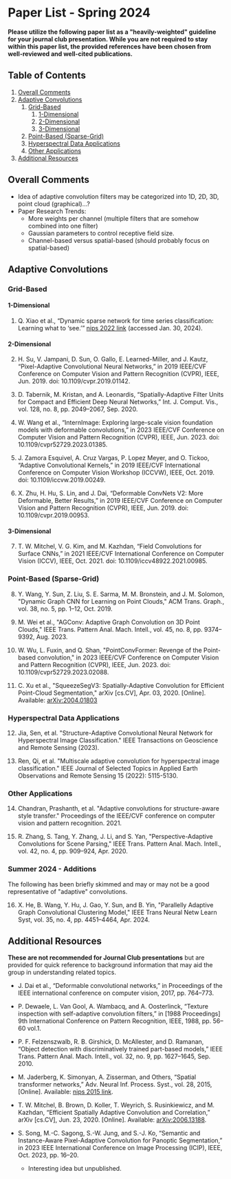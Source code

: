 # Paper List - Spring 2024
**Please utilize the following paper list as a "heavily-weighted" guideline for your journal club presentation. While you are not required to stay within this paper list, the provided references have been chosen from well-reviewed and well-cited publications.**

## Table of Contents
1. [Overall Comments](#overall-comments)
1. [Adaptive Convolutions](#adaptive-convolutions)
    1. [Grid-Based](#grid-based)
        1. [1-Dimensional](#1-dimensional)
        1. [2-Dimensional](#2-dimensional)
        1. [3-Dimensional](#3-dimensional)
    1. [Point-Based (Sparse-Grid)](#point-based-sparse-grid)
    1. [Hyperspectral Data Applications](#hyperspectral-data-applications)
    1. [Other Applications](#other-applications)
1. [Additional Resources](#additional-resources)

## Overall Comments
- Idea of adaptive convolution filters may be categorized into 1D, 2D, 3D, point cloud (graphical)…?
- Paper Research Trends:
    - More weights per channel (multiple filters that are somehow combined into one filter)
    - Gaussian parameters to control receptive field size.
    - Channel-based versus spatial-based (should probably focus on spatial-based)

## Adaptive Convolutions

### Grid-Based

#### 1-Dimensional

1. Q. Xiao et al., “Dynamic sparse network for time series classification: Learning what to ‘see.’” [nips 2022 link](https://proceedings.neurips.cc/paper_files/paper/2022/file/6b055b95d689b1f704d8f92191cdb788-Paper-Conference.pdf) (accessed Jan. 30, 2024).

#### 2-Dimensional

2. H. Su, V. Jampani, D. Sun, O. Gallo, E. Learned-Miller, and J. Kautz, “Pixel-Adaptive Convolutional Neural Networks,” in 2019 IEEE/CVF Conference on Computer Vision and Pattern Recognition (CVPR), IEEE, Jun. 2019. doi: 10.1109/cvpr.2019.01142.

3. D. Tabernik, M. Kristan, and A. Leonardis, “Spatially-Adaptive Filter Units for Compact and Efficient Deep Neural Networks,” Int. J. Comput. Vis., vol. 128, no. 8, pp. 2049–2067, Sep. 2020.

4. W. Wang et al., “InternImage: Exploring large-scale vision foundation models with deformable convolutions,” in 2023 IEEE/CVF Conference on Computer Vision and Pattern Recognition (CVPR), IEEE, Jun. 2023. doi: 10.1109/cvpr52729.2023.01385.

5. J. Zamora Esquivel, A. Cruz Vargas, P. Lopez Meyer, and O. Tickoo, “Adaptive Convolutional Kernels,” in 2019 IEEE/CVF International Conference on Computer Vision Workshop (ICCVW), IEEE, Oct. 2019. doi: 10.1109/iccvw.2019.00249.

6. X. Zhu, H. Hu, S. Lin, and J. Dai, “Deformable ConvNets V2: More Deformable, Better Results,” in 2019 IEEE/CVF Conference on Computer Vision and Pattern Recognition (CVPR), IEEE, Jun. 2019. doi: 10.1109/cvpr.2019.00953.

#### 3-Dimensional

7. T. W. Mitchel, V. G. Kim, and M. Kazhdan, “Field Convolutions for Surface CNNs,” in 2021 IEEE/CVF International Conference on Computer Vision (ICCV), IEEE, Oct. 2021. doi: 10.1109/iccv48922.2021.00985.

### Point-Based (Sparse-Grid)

8. Y. Wang, Y. Sun, Z. Liu, S. E. Sarma, M. M. Bronstein, and J. M. Solomon, "Dynamic Graph CNN for Learning on Point Clouds," ACM Trans. Graph., vol. 38, no. 5, pp. 1–12, Oct. 2019.

9. M. Wei et al., "AGConv: Adaptive Graph Convolution on 3D Point Clouds," IEEE Trans. Pattern Anal. Mach. Intell., vol. 45, no. 8, pp. 9374–9392, Aug. 2023.

10. W. Wu, L. Fuxin, and Q. Shan, "PointConvFormer: Revenge of the Point-based convolution," in 2023 IEEE/CVF Conference on Computer Vision and Pattern Recognition (CVPR), IEEE, Jun. 2023. doi: 10.1109/cvpr52729.2023.02088.

11. C. Xu et al., "SqueezeSegV3: Spatially-Adaptive Convolution for Efficient Point-Cloud Segmentation," arXiv [cs.CV], Apr. 03, 2020. [Online]. Available: [arXiv:2004.01803](http://arxiv.org/abs/2004.01803)

### Hyperspectral Data Applications

12. Jia, Sen, et al. "Structure-Adaptive Convolutional Neural Network for Hyperspectral Image Classification." IEEE Transactions on Geoscience and Remote Sensing (2023).

13. Ren, Qi, et al. "Multiscale adaptive convolution for hyperspectral image classification." IEEE Journal of Selected Topics in Applied Earth Observations and Remote Sensing 15 (2022): 5115-5130.


### Other Applications

14. Chandran, Prashanth, et al. "Adaptive convolutions for structure-aware style transfer." Proceedings of the IEEE/CVF conference on computer vision and pattern recognition. 2021.

15. R. Zhang, S. Tang, Y. Zhang, J. Li, and S. Yan, "Perspective-Adaptive Convolutions for Scene Parsing," IEEE Trans. Pattern Anal. Mach. Intell., vol. 42, no. 4, pp. 909–924, Apr. 2020.

### Summer 2024 - Additions
The following has been briefly skimmed and may or may not be a good representative of "adaptive" convolutions.

16. X. He, B. Wang, Y. Hu, J. Gao, Y. Sun, and B. Yin, "Parallelly Adaptive Graph Convolutional Clustering Model," IEEE Trans Neural Netw Learn Syst, vol. 35, no. 4, pp. 4451–4464, Apr. 2024.

## Additional Resources
**These are not recommended for Journal Club presentations** but are provided for quick reference to background information that may aid the group in understanding related topics.

- J. Dai et al., “Deformable convolutional networks,” in Proceedings of the IEEE international conference on computer vision, 2017, pp. 764–773.

- P. Dewaele, L. Van Gool, A. Wambacq, and A. Oosterlinck, “Texture inspection with self-adaptive convolution filters,” in [1988 Proceedings] 9th International Conference on Pattern Recognition, IEEE, 1988, pp. 56–60 vol.1.

- P. F. Felzenszwalb, R. B. Girshick, D. McAllester, and D. Ramanan, “Object detection with discriminatively trained part-based models,” IEEE Trans. Pattern Anal. Mach. Intell., vol. 32, no. 9, pp. 1627–1645, Sep. 2010.

- M. Jaderberg, K. Simonyan, A. Zisserman, and Others, “Spatial transformer networks,” Adv. Neural Inf. Process. Syst., vol. 28, 2015, [Online]. Available: [nips 2015 link](https://proceedings.neurips.cc/paper_files/paper/2015/file/33ceb07bf4eeb3da587e268d663aba1a-Paper.pdf).

- T. W. Mitchel, B. Brown, D. Koller, T. Weyrich, S. Rusinkiewicz, and M. Kazhdan, “Efficient Spatially Adaptive Convolution and Correlation,” arXiv [cs.CV], Jun. 23, 2020. [Online]. Available: [arXiv:2006.13188](http://arxiv.org/abs/2006.13188).

- S. Song, M.-C. Sagong, S.-W. Jung, and S.-J. Ko, “Semantic and Instance-Aware Pixel-Adaptive Convolution for Panoptic Segmentation,” in 2023 IEEE International Conference on Image Processing (ICIP), IEEE, Oct. 2023, pp. 16–20.
    - Interesting idea but unpublished.
